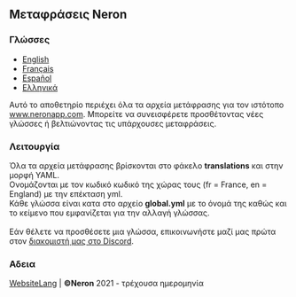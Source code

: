## Μεταφράσεις Neron

### Γλώσσες
* [English](https://github.com/NeronApp/WebsiteLang/blob/main/README.md)
* [Français](https://github.com/NeronApp/WebsiteLang/blob/main/READMEFR.md)
* [Español](https://github.com/NeronApp/WebsiteLang/blob/main/READMEES.md)
* [Ελληνικά](https://github.com/NeronApp/WebsiteLang/blob/main/READMEGR.md)

Αυτό το αποθετηρίο περιέχει όλα τα αρχεία μετάφρασης για τον ιστότοπο  www.neronapp.com.
<be>
Μπορείτε να συνεισφέρετε προσθέτοντας νέες γλώσσες ή βελτιώνοντας τις υπάρχουσες μεταφράσεις.
  
### Λειτουργία

Όλα τα αρχεία μετάφρασης βρίσκονται στο φάκελο **translations** και στην μορφή YAML.
<br>
Ονομάζονται με τον κωδικό κωδικό της χώρας τους (fr = France, en = England) με την επέκταση yml.
<br>
Κάθε γλώσσα είναι κατα στο αρχείο **global.yml**  με το όνομά της καθώς και το κείμενο που εμφανίζεται για την αλλαγή γλώσσας.
<br>
<br>
Εάν θέλετε να προσθέσετε μια γλώσσα, επικοινωνήστε μαζί μας πρώτα στον  [διακομιστή μας στο Discord](https://discord.neronapp.com).

### Αδεια
[WebsiteLang](https://github.com/NeronApp/WebsiteLang) | **©Neron** 2021 - τρέχουσα ημερομηνία
